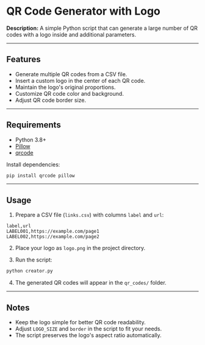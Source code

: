 # QR Code Generator with Logo

**Description:**
A simple Python script that can generate a large number of QR codes with a logo inside and additional parameters.

---

## Features

* Generate multiple QR codes from a CSV file.
* Insert a custom logo in the center of each QR code.
* Maintain the logo's original proportions.
* Customize QR code color and background.
* Adjust QR code border size.

---

## Requirements

* Python 3.8+
* [Pillow](https://pypi.org/project/Pillow/)
* [qrcode](https://pypi.org/project/qrcode/)

Install dependencies:

```bash
pip install qrcode pillow
```

---

## Usage

1. Prepare a CSV file (`links.csv`) with columns `label` and `url`:

```csv
label,url
LABEL001,https://example.com/page1
LABEL002,https://example.com/page2
```

2. Place your logo as `logo.png` in the project directory.

3. Run the script:

```bash
python creator.py
```

4. The generated QR codes will appear in the `qr_codes/` folder.

---

## Notes

* Keep the logo simple for better QR code readability.
* Adjust `LOGO_SIZE` and `border` in the script to fit your needs.
* The script preserves the logo's aspect ratio automatically.
